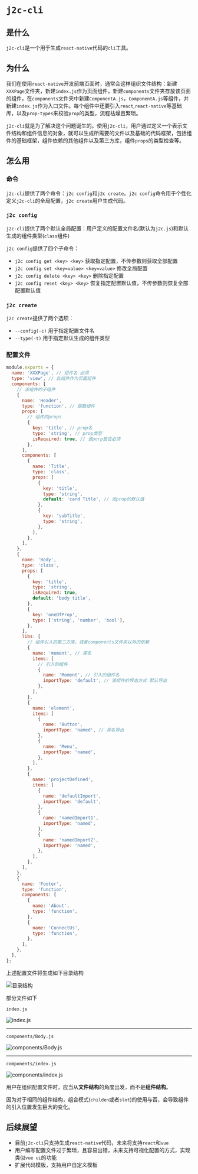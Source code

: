 # `j2c-cli`

## 是什么

`j2c-cli`是一个用于生成`react-native`代码的`cli`工具。

## 为什么

我们在使用`react-native`开发前端页面时，通常会这样组织文件结构：新建`XXXPage`文件夹，新建`index.js`作为页面组件，新建`components`文件夹存放该页面的组件，在`components`文件夹中新建`ComponentA.js`，`ComponentA.js`等组件，并新建`index.js`作为入口文件。每个组件中还要引入`react`,`react-native`等基础库，以及`prop-types`来校验`prop`的类型，流程枯燥且繁琐。

`j2c-cli`就是为了解决这个问题诞生的。使用`j2c-cli`，用户通过定义一个表示文件结构和组件信息的对象，就可以生成所需要的文件以及基础的代码框架，包括组件的基础框架，组件依赖的其他组件以及第三方库，组件`props`的类型检查等。

## 怎么用

### 命令

`j2c-cli`提供了两个命令：`j2c config`和`j2c create`。`j2c config`命令用于个性化定义`j2c-cli`的全局配置，`j2c create`用户生成代码。

### `j2c config`

`j2c-cli`提供了两个默认全局配置：用户定义的配置文件名(默认为`j2c.js`)和默认生成的组件类型(`class`组件)

`j2c config`提供了四个子命令：

- `j2c config get <key> <key>` 获取指定配置，不传参数则获取全部配置
- `j2c config set <key=value> <key=value>` 修改全局配置
- `j2c config delete <key> <key>` 删除指定配置
- `j2c config reset <key> <key>` 恢复指定配置默认值，不传参数则恢复全部配置默认值

### `j2c create`

`j2c create`提供了两个选项：

- `--config(-c)` 用于指定配置文件名
- `--type(-t)` 用于指定默认生成的组件类型

### 配置文件

```js
module.exports = {
  name: 'XXXPage', // 组件名 必须
  type: 'view', // 此组件作为页面组件
  components: [
    // 该组件的子组件
    {
      name: 'Header',
      type: 'function', // 函数组件
      props: [
        // 组件的props
        {
          key: 'title', // prop名
          type: 'string', // prop类型
          isRequired: true, // 该porp是否必须
        },
      ],
      components: [
        {
          name: 'Title',
          type: 'class',
          props: [
            {
              key: 'title',
              type: 'string',
              default: 'card Title', // 该prop的默认值
            },
            {
              key: 'subTitle',
              type: 'string',
            },
          ],
        },
      ],
    },
    {
      name: 'Body',
      type: 'class',
      props: [
        {
          key: 'title',
          type: 'string',
          isRequired: true,
          default: 'body title',
        },
        {
          key: 'oneOfProp',
          type: ['string', 'number', 'bool'],
        },
      ],
      libs: [
        // 组件引入的第三方库，或者components文件夹以外的依赖
        {
          name: 'moment', // 库名
          items: [
            // 引入的组件
            {
              name: 'Moment', // 引入的组件名
              importType: 'default', // 该组件的导出方式 默认导出
            },
          ],
        },
        {
          name: 'element',
          items: [
            {
              name: 'Button',
              importType: 'named', // 具名导出
            },
            {
              name: 'Menu',
              importType: 'named',
            },
          ],
        },
        {
          name: 'projectDefined',
          items: [
            {
              name: 'defaultImport',
              importType: 'default',
            },
            {
              name: 'namedImport1',
              importType: 'named',
            },
            {
              name: 'namedImport2',
              importType: 'named',
            },
          ],
        },
      ],
    },
    {
      name: 'Footer',
      type: 'function',
      components: [
        {
          name: 'About',
          type: 'function',
        },
        {
          name: 'ConnectUs',
          type: 'function',
        },
      ],
    },
  ],
};
```

上述配置文件将生成如下目录结构

![目录结构](./structure.png)

部分文件如下

`index.js`

![index.js](./indexjs.png)

---

`components/Body.js`

![components/Body.js](./bodyjs.png)

---

`components/index.js`

![components/index.js](./componentsindex.png)

用户在组织配置文件时，应当从**文件结构**的角度出发，而不是**组件结构**。

因为对于相同的组件结构，组合模式(`childen`或者`slot`)的使用与否，会导致组件的引入位置发生巨大的变化。

## 后续展望

- 目前`j2c-cli`只支持生成`react-native`代码，未来将支持`react`和`vue`
- 用户编写配置文件过于繁琐，且容易出错，未来支持可视化配置的方式，实现类似`vue ui`的功能
- 扩展代码模板，支持用户自定义模板

